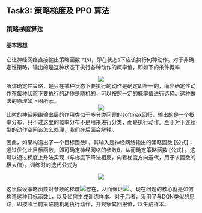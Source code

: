 ## Task3: 策略梯度及 PPO 算法
### 策略梯度算法
#### 基本思想
它让神经网络直接输出策略函数 π(s)，即在状态s下应该执行何种动作。对于非确定性策略，输出的是这种状态下执行各种动作的概率值，即如下的条件概率
<div align=center><img src="https://latex.codecogs.com/svg.latex?\pi(a|s)=p(a|s)"></div>
所谓确定性策略，是只在某种状态下要执行的动作是确定即唯一的，而非确定性动作在每种状态下要执行的动作是随机的，可以按照一定的概率值进行选择。这种做法的原理如下图所示。
<div align=center><img src="https://pic2.zhimg.com/80/v2-8ccec9899d4e2de9cc1e19654815e5bd_720w.jpg"></div>
此时的神经网络输出层的作用类似于多分类问题的softmax回归，输出的是一个概率分布，只不过这里的概率分布不是用来进行分类，而是执行动作。至于对于连续型的动作空间该怎么处理，我们在后面会解释。

因此，如果构造出了一个目标函数L，其输入是神经网络输出的策略函数 [公式] ，通过优化此目标函数，即可确定神经网络的参数θ，从而确定策略函数 [公式] 。这可以通过梯度上升法实现（与梯度下降法相反，向着梯度方向迭代，用于求函数的极大值）。训练时的迭代公式为
<div align=center><img src="https://www.zhihu.com/equation?tex=%5Cboldsymbol%7B%5Ctheta%7D_%7Bt%2B1%7D%3D%5Cboldsymbol%7B%5Ctheta%7D_%7Bt%7D%2B%5Calpha+%5Cnabla_%7B%5Cboldsymbol%7B%5Ctheta%7D%7D+L%5Cleft%28%5Cboldsymbol%7B%5Ctheta%7D_%7Bt%7D%5Cright%29"></div>

这里假设策略函数对参数的梯度![](https://www.zhihu.com/equation?tex=%5Cnabla_%7B%5Cmathfrak%7Bo%7D%7D+%5Cpi%28a+%7C+s+%3B+%5Cboldsymbol%7B%5Ctheta%7D%29)存在，从而保证![](https://www.zhihu.com/equation?tex=%5Cnabla_%7B%5Cboldsymbol%7B%5Ctheta%7D%7D+L%5Cleft%28%5Cboldsymbol%7B%5Ctheta%7D_%7Bt%7D%5Cright%29) 。现在问题的核心就是如何构造这种目标函数L，以及如何生成训练样本。对于后者，采用了与DQN类似的思路，即按照当前策略随机地执行动作，并观察其回报值，以生成样本。

